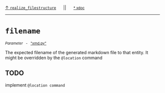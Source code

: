 [&#8593; `realize_filestructure`](xmd.py--realize_filestructure.md)&nbsp;&nbsp;&nbsp;&nbsp;&nbsp;&nbsp;||&nbsp;&nbsp;&nbsp;&nbsp;&nbsp;&nbsp;<small>[\* xdoc](../xdoc/xmd.py.xmd#L245)</small>
***

# `filename`
<small>*Parameter* &nbsp; - &nbsp; ["xmd.py"](../xmd.py)</small>  

The expected filename of the generated markdown file to that entity.
It might be overridden by the `@location` command

## TODO

implement `@location command`

